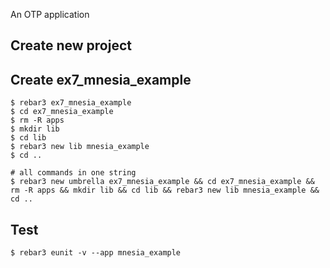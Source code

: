 An OTP application

Create new project
----	
Create ex7_mnesia_example
----	
	$ rebar3 ex7_mnesia_example
	$ cd ex7_mnesia_example
	$ rm -R apps
	$ mkdir lib
	$ cd lib
	$ rebar3 new lib mnesia_example
	$ cd ..
	
	# all commands in one string
	$ rebar3 new umbrella ex7_mnesia_example && cd ex7_mnesia_example && rm -R apps && mkdir lib && cd lib && rebar3 new lib mnesia_example && cd ..

Test
-----
	$ rebar3 eunit -v --app mnesia_example
	